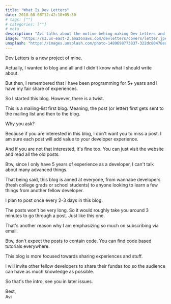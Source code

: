 ```yaml
---
title: "What Is Dev Letters"
date: 2018-08-08T12:42:18+05:30
# tags: [""]
# categories: [""]
# meta
description: "Avi talks about the motive behing making Dev Letters and what it offers to its readers"
image: "https://s3.us-east-2.amazonaws.com/devletters/covers/letter.jpeg"
unsplash: "https://images.unsplash.com/photo-1489698773837-322dc80478ed?ixlib=rb-0.3.5&ixid=eyJhcHBfaWQiOjEyMDd9&s=9389cad71970e33823ee4df040d51ae2&auto=format&fit=crop&w=800&q=80"
---
```


Dev Letters is a new project of mine.

Actually, I wanted to blog and all and I didn't know what I should write about.

But then, I remembered that I have been programming for 5+ years and I have my fair share of experiences.

So I started this blog. However, there is a twist.

This is a mailing-list first blog. Meaning, the post (or letter) first gets sent to the mailing list and then to the blog.

Why you ask?

Because if you are interested in this blog, I don't want you to miss a post. I am sure each post will add value to your developer experience.

And if you are not that interested, it's fine too. You can just visit the website and read all the old posts.

Btw, since I only have 5 years of experience as a developer, I can't talk about many advanced things.

That being said, this blog is aimed at everyone, from wannabe developers (fresh college grads or school students) to anyone looking to learn a 
few things from another fellow developer.

I plan to post once every 2-3 days in this blog.

The posts won't be very long. So it would roughly take you around 3 minutes to go through a post. Just like this one.

That's another reason why I am emphasizing so much on subscribing via email.

Btw, don't expect the posts to contain code. You can find code based tutorials everywhere. 

This blog is more focused towards sharing experiences and stuff.

I will invite other fellow developers to share their fundas too so the audience can have as much knowledge as possible.

So that's the intro, see you in later issues.

Best,<br>
Avi
